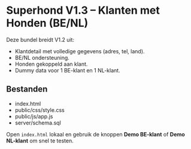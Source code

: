 # Superhond V1.3 – Klanten met Honden (BE/NL)

Deze bundel breidt V1.2 uit:
- Klantdetail met volledige gegevens (adres, tel, land).
- BE/NL ondersteuning.
- Honden gekoppeld aan klant.
- Dummy data voor 1 BE-klant en 1 NL-klant.

## Bestanden
- index.html
- public/css/style.css
- public/js/app.js
- server/schema.sql

Open `index.html` lokaal en gebruik de knoppen **Demo BE-klant** of **Demo NL-klant** om snel te testen.
